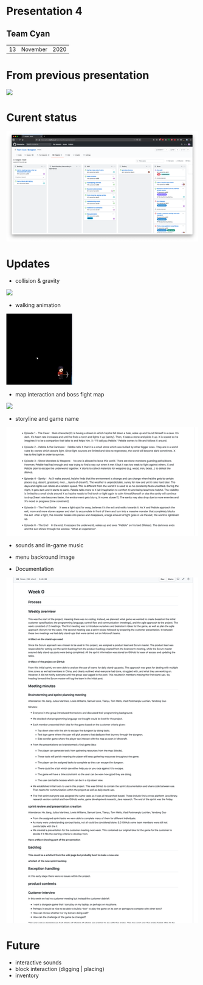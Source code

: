# Presentation 4

## Team Cyan
|		|		|		|
|-|-|-|
|	13	|	November	|	2020	|
# From previous presentation


 ![ ](../week3-presentation/gifs/InitialGameRecording.gif)

# Curent status

 ![ ](./gifs/board.png)


# Updates


- collision & gravity


![ ](../week4-presentation/GravityAndCollision.gif)

- walking animation

 ![ ](../week4-presentation/gifs/walking.gif)


- map interaction and boss fight map 

  

 ![ ](../week4-presentation/gifs/map.gif)


- storyline and game name 


![ ](../week4-presentation/gifs/story.png)


- sounds and in-game music 

- menu backround image 

- Documentation 


![ ](../week4-presentation/gifs/docu.png)

# Future

- interactive sounds 
- block interaction (digging | placing) 
- inventory 

